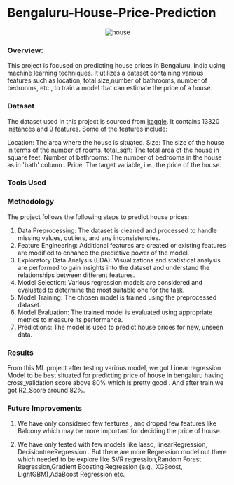 # Bengaluru-House-Price-Prediction
<div align='center'>
  <img src="https://github.com/Sidharthaagasti31/Bengaluru-House-Price-Prediction/assets/50338854/4a0dc9fb-8cd6-46e8-b730-f3896d3bbf25" , alt="house",height=80,width=80 >
  </div>



### Overview:
This project is focused on predicting house prices in Bengaluru, India using machine learning techniques. It utilizes a dataset containing various features such as location, total size,number of bathrooms, number of bedrooms, etc., to train a model that can estimate the price of a house.

### Dataset

The dataset used in this project is sourced from [kaggle](https://www.kaggle.com/datasets/amitabhajoy/bengaluru-house-price-data). It contains 13320 instances and 9 features. Some of the features include:

Location: The area where the house is situated.
Size: The size of the house in terms of the number of rooms.
total_sqft: The total area of the house in square feet.
Number of bathrooms: The number of bedrooms in the house as in 'bath' column .
Price: The target variable, i.e., the price of the house.

### Tools Used


### Methodology

The project follows the following steps to predict house prices:
1. Data Preprocessing: The dataset is cleaned and processed to handle missing values, outliers, and any inconsistencies.
2. Feature Engineering: Additional features are created or existing features are modified to enhance the predictive power of the model.
3. Exploratory Data Analysis (EDA): Visualizations and statistical analysis are performed to gain insights into the dataset and understand the relationships between different features.
4. Model Selection: Various regression models are considered and evaluated to determine the most suitable one for the task.
5. Model Training: The chosen model is trained using the preprocessed dataset.
6. Model Evaluation: The trained model is evaluated using appropriate metrics to measure its performance.
7. Predictions: The model is used to predict house prices for new, unseen data.

### Results
From this ML project after testing various model, we got Linear regression Model to be best situated for predicting price of house in bengaluru having cross_validation score above 80% which is pretty good . And after train we got R2_Score around 82%.


### Future Improvements
1. We have only considered few features , and droped few features like Balcony which may be more important for deciding the price of house.

2. We have only tested with few models like lasso, linearRegression, DecisiontreeRegression . But there are more Regression model out there which needed to be explore like SVR regression,Random Forest Regression,Gradient Boosting Regression (e.g., XGBoost, LightGBM),AdaBoost Regression etc.
     
     
